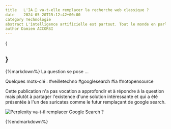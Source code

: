 ```yaml
---
title   L'IA 🧠 va-t-elle remplacer la recherche web classique ?
date    2024-05-20T15:12:42+00:00
category Technologie
abstract L'intelligence artificielle est partout. Tout le monde en parle ... Cet article vous propose de découvrir un cas intéressant et très puissant.
author Damien ACCORSI
---
```

{
    
}
---

{%markdown%}
La question se pose ... 

Quelques mots-clé : #veilletechno #googlesearch #ia #notopensource 

Cette publication n'a pas vocation a approfondir et à répondre à la question mais plutôt à partager l'existence d'une solution intéressante et qui a été présentée à l'un des suricates comme le futur remplaçant de google search. 

![Perplexity va-t-il remplacer Google Search ?](/actualites/images/800x600/image-14219ee739c6a17b76d59f1d55b73776ea8b5e0e.png)

{%endmarkdown%}